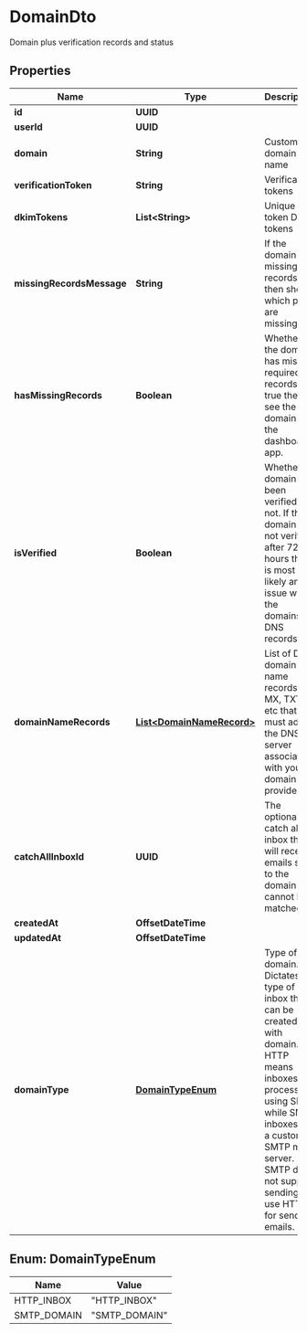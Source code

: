 

# DomainDto

Domain plus verification records and status

## Properties

| Name | Type | Description | Notes |
|------------ | ------------- | ------------- | -------------|
|**id** | **UUID** |  |  |
|**userId** | **UUID** |  |  |
|**domain** | **String** | Custom domain name |  |
|**verificationToken** | **String** | Verification tokens |  |
|**dkimTokens** | **List&lt;String&gt;** | Unique token DKIM tokens |  |
|**missingRecordsMessage** | **String** | If the domain is missing records then show which pairs are missing. |  [optional] |
|**hasMissingRecords** | **Boolean** | Whether the domain has missing required records. If true then see the domain in the dashboard app. |  |
|**isVerified** | **Boolean** | Whether domain has been verified or not. If the domain is not verified after 72 hours there is most likely an issue with the domains DNS records. |  |
|**domainNameRecords** | [**List&lt;DomainNameRecord&gt;**](DomainNameRecord) | List of DNS domain name records (C, MX, TXT) etc that you must add to the DNS server associated with your domain provider. |  |
|**catchAllInboxId** | **UUID** | The optional catch all inbox that will receive emails sent to the domain that cannot be matched. |  [optional] |
|**createdAt** | **OffsetDateTime** |  |  |
|**updatedAt** | **OffsetDateTime** |  |  |
|**domainType** | [**DomainTypeEnum**](#DomainTypeEnum) | Type of domain. Dictates type of inbox that can be created with domain. HTTP means inboxes are processed using SES while SMTP inboxes use a custom SMTP mail server. SMTP does not support sending so use HTTP for sending emails. |  |



## Enum: DomainTypeEnum

| Name | Value |
|---- | -----|
| HTTP_INBOX | &quot;HTTP_INBOX&quot; |
| SMTP_DOMAIN | &quot;SMTP_DOMAIN&quot; |



